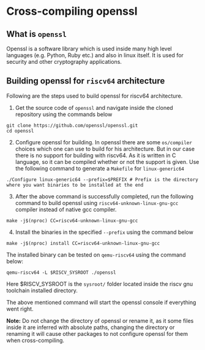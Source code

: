 # Cross-compiling openssl

## What is `openssl`  

Openssl is a software library which is used inside many high level languages (e.g. Python, Ruby etc.) and also in linux itself. It is used for security and other cryptography applications.  

## Building openssl for `riscv64` architecture

Following are the steps used to build openssl for riscv64 architecture.  

1. Get the source code of `openssl` and navigate inside the cloned repository using the commands below

```shell
git clone https://github.com/openssl/openssl.git
cd openssl
```

2. Configure openssl for building. In openssl there are some `os/compiler` choices which one can use to build for his architecture. But in our case there is no support for building with riscv64. As it is written in C language, so it can be compiled whether or not the support is given. Use the following command to generate a `Makefile` for `linux-generic64`

```shell
./Configure linux-generic64 --prefix=$PREFIX # Prefix is the directory where you want binaries to be installed at the end
```

3. After the above command is successfully completed, run the following command to build openssl using `riscv64-unknown-linux-gnu-gcc` compiler instead of native gcc compiler.

```shell
make -j$(nproc) CC=riscv64-unknown-linux-gnu-gcc
```

4. Install the binaries in the specified `--prefix` using the command below

```shell
make -j$(nproc) install CC=riscv64-unknown-linux-gnu-gcc
```

The installed binary can be tested on `qemu-riscv64` using the command below:

```shell
qemu-riscv64 -L $RISCV_SYSROOT ./openssl
```

Here $RISCV_SYSROOT is the `sysroot/` folder located inside the riscv gnu toolchain installed directory.

The above mentioned command will start the openssl console if everything went right.  

**Note:** Do not change the directory of openssl or rename it, as it some files inside it are inferred with absolute paths, changing the directory or renaming it will cause other packages to not configure openssl for them when cross-compiling.
